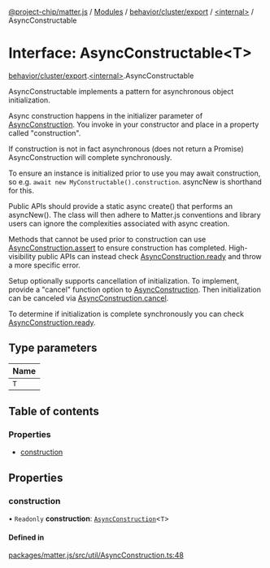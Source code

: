 [@project-chip/matter.js](../README.md) / [Modules](../modules.md) / [behavior/cluster/export](../modules/behavior_cluster_export.md) / [\<internal\>](../modules/behavior_cluster_export._internal_.md) / AsyncConstructable

# Interface: AsyncConstructable\<T\>

[behavior/cluster/export](../modules/behavior_cluster_export.md).[\<internal\>](../modules/behavior_cluster_export._internal_.md).AsyncConstructable

AsyncConstructable implements a pattern for asynchronous object initialization.

Async construction happens in the initializer parameter of [AsyncConstruction](../modules/behavior_cluster_export._internal_.md#asyncconstruction).  You invoke in your constructor
and place in a property called "construction".

If construction is not in fact asynchronous (does not return a Promise) AsyncConstruction will complete
synchronously.

To ensure an instance is initialized prior to use you may await construction, so e.g. `await new
MyConstructable().construction`. asyncNew is shorthand for this.

Public APIs should provide a static async create() that performs an asyncNew().  The class will then adhere to
Matter.js conventions and library users can ignore the complexities associated with async creation.

Methods that cannot be used prior to construction can use [AsyncConstruction.assert](behavior_cluster_export._internal_.AsyncConstruction-1.md#assert) to ensure construction has
completed. High-visibility public APIs can instead check [AsyncConstruction.ready](behavior_cluster_export._internal_.AsyncConstruction-1.md#ready) and throw a more specific
error.

Setup optionally supports cancellation of initialization.  To implement, provide a "cancel" function option to
[AsyncConstruction](../modules/behavior_cluster_export._internal_.md#asyncconstruction).  Then initialization can be canceled via [AsyncConstruction.cancel](behavior_cluster_export._internal_.AsyncConstruction-1.md#cancel).

To determine if initialization is complete synchronously you can check [AsyncConstruction.ready](behavior_cluster_export._internal_.AsyncConstruction-1.md#ready).

## Type parameters

| Name |
| :------ |
| `T` |

## Table of contents

### Properties

- [construction](behavior_cluster_export._internal_.AsyncConstructable.md#construction)

## Properties

### construction

• `Readonly` **construction**: [`AsyncConstruction`](behavior_cluster_export._internal_.AsyncConstruction-1.md)\<`T`\>

#### Defined in

[packages/matter.js/src/util/AsyncConstruction.ts:48](https://github.com/project-chip/matter.js/blob/0c058ae17fdba4c0b89b8b13c309011d51782299/packages/matter.js/src/util/AsyncConstruction.ts#L48)
